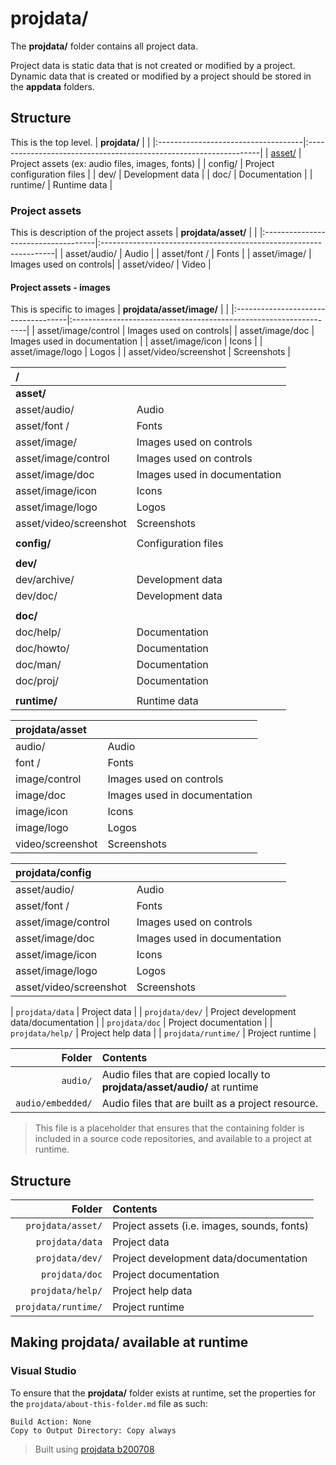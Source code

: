 ﻿# projdata/
The **projdata/** folder contains all project data.

Project data is static data that is not created or modified by a project. Dynamic data that is created or modified by a project should be stored in the **appdata** folders.

## Structure
This is the top level.
| **projdata/**                       |                                                                   |
|:------------------------------------|:------------------------------------------------------------------|
| [asset/](#project-assets)           | Project assets (ex: audio files, images, fonts) |
| config/                             | Project configuration files |
| dev/                                | Development data |
| doc/                                | Documentation |
| runtime/                            | Runtime data |

### Project assets
This is description of the project assets
| **projdata/asset/**                 |                                                                   |
|:------------------------------------|:------------------------------------------------------------------|
| asset/audio/                        | Audio |
| asset/font /                        | Fonts |
| asset/image/                        | Images used on controls|
| asset/video/                        | Video |

#### Project assets - images
This is specific to images
| **projdata/asset/image/**           |                                                                   |
|:------------------------------------|:------------------------------------------------------------------|
| asset/image/control                 | Images used on controls|
| asset/image/doc                     | Images used in documentation |
| asset/image/icon                    | Icons |
| asset/image/logo                    | Logos |
| asset/video/screenshot              | Screenshots |






| /                                   |                                                                   |
|:------------------------------------|:------------------------------------------------------------------|
| **asset/**                          |
| asset/audio/                        | Audio |
| asset/font /                        | Fonts |
| asset/image/                        | Images used on controls|
| asset/image/control                 | Images used on controls|
| asset/image/doc                     | Images used in documentation |
| asset/image/icon                    | Icons |
| asset/image/logo                    | Logos |
| asset/video/screenshot              | Screenshots |
|||
| **config/**                         | Configuration files |
|||
| **dev/**                            |  |
| dev/archive/                        | Development data |
| dev/doc/                            | Development data |
|||
| **doc/**                            |  |
| doc/help/                           | Documentation |
| doc/howto/                          | Documentation |
| doc/man/                            | Documentation |
| doc/proj/                           | Documentation |
|||
| **runtime/**                        | Runtime data |

| projdata/asset                      |                                                                   |
|:------------------------------------|:------------------------------------------------------------------|
| audio/                              | Audio |
| font /                        | Fonts |
| image/control                 | Images used on controls|
| image/doc                     | Images used in documentation |
| image/icon                    | Icons |
| image/logo                    | Logos |
| video/screenshot              | Screenshots |

| projdata/config                     |                                                                   |
|:------------------------------------|:------------------------------------------------------------------|
| asset/audio/                        | Audio |
| asset/font /                        | Fonts |
| asset/image/control                 | Images used on controls|
| asset/image/doc                     | Images used in documentation |
| asset/image/icon                    | Icons |
| asset/image/logo                    | Logos |
| asset/video/screenshot              | Screenshots |





| `projdata/data`     | Project data                                |
| `projdata/dev/`     | Project development data/documentation      |
| `projdata/doc`      | Project documentation                       |
| `projdata/help/`    | Project help data                           |
| `projdata/runtime/` | Project runtime                             |












| Folder            | Contents                                                                    |
|------------------:|:----------------------------------------------------------------------------|
| `audio/`          | Audio files that are copied locally to **projdata/asset/audio/** at runtime |
| `audio/embedded/` | Audio files that are built as a project resource.                           |



> This file is a placeholder that ensures that the containing folder is included in a source code repositories, and available to a project at runtime.



## Structure
| Folder              | Contents                                    |
|--------------------:|:--------------------------------------------|
| `projdata/asset/`   | Project assets (i.e. images, sounds, fonts) |
| `projdata/data`     | Project data                                |
| `projdata/dev/`     | Project development data/documentation      |
| `projdata/doc`      | Project documentation                       |
| `projdata/help/`    | Project help data                           |
| `projdata/runtime/` | Project runtime                             |

## Making projdata/ available at runtime
### Visual Studio
To ensure that the **projdata/** folder exists at runtime, set the properties for the `projdata/about-this-folder.md` file as such:
```
Build Action: None
Copy to Output Directory: Copy always
```

> Built using [projdata b200708](https://github.com/aprettycoolprogram/dotfiles-templates-and-gists-etc/tree/master/template/projdata)